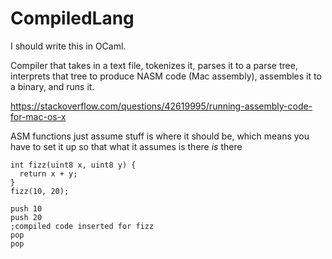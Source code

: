 # CompiledLang

I should write this in OCaml.

Compiler that takes in a text file, tokenizes it, parses it to a parse tree, interprets that tree to produce NASM code (Mac assembly), assembles it to a binary, and runs it.

https://stackoverflow.com/questions/42619995/running-assembly-code-for-mac-os-x

ASM functions just assume stuff is where it should be, which means you have to set it up so that what it assumes is there *is* there
```
int fizz(uint8 x, uint8 y) {
  return x + y;
}
fizz(10, 20);

push 10
push 20
;compiled code inserted for fizz
pop
pop
```
